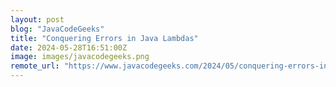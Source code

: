 ```yaml
---
layout: post
blog: "JavaCodeGeeks"
title: "Conquering Errors in Java Lambdas"
date: 2024-05-28T16:51:00Z
image: images/javacodegeeks.png
remote_url: "https://www.javacodegeeks.com/2024/05/conquering-errors-in-java-lambdas.html"
---
```

